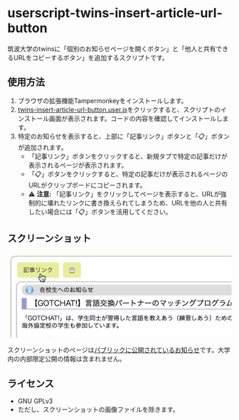 # userscript-twins-insert-article-url-button

筑波大学のtwinsに「個別のお知らせページを開くボタン」と「他人と共有できるURLをコピーするボタン」を追加するスクリプトです。

## 使用方法

1. ブラウザの拡張機能Tampermonkeyをインストールします。
1. [twins-insert-article-url-button.user.js](https://github.com/shuuji3/userscript-twins-insert-article-url-button/raw/main/twins-insert-article-url-button.user.js)をクリックすると、スクリプトのインストール画面が表示されます。コードの内容を確認してインストールします。
1. 特定のお知らせを表示すると、上部に「記事リンク」ボタンと「📋」ボタンが追加されます。
    - 「記事リンク」ボタンをクリックすると、新規タブで特定の記事だけが表示されるページが表示されます。
    - 「📋」ボタンをクリックすると、特定の記事だけが表示されるページのURLがクリップボードにコピーされます。
    - ⚠ **注意:** 「記事リンク」をクリックしてページを表示すると、URLが強制的に壊れたリンクに書き換えられてしまうため、URLを他の人と共有したい場合には「📋」ボタンを活用してください。

## スクリーンショット

![screenshot](screenshot.png)

スクリーンショットのページは[パブリックに公開されているお知らせ](https://twins.tsukuba.ac.jp/campusweb/campussquare.do?_flowId=POW1200000-flow&_campus_new_portal=true&_action_id=displayPortletRequest&calledFlow=keiji&keijitype=4&genrecd=281&seqNo=2052)です。大学内の内部限定公開の情報は含まれません。

## ライセンス

- GNU GPLv3
- ただし、スクリーンショットの画像ファイルを除きます。
